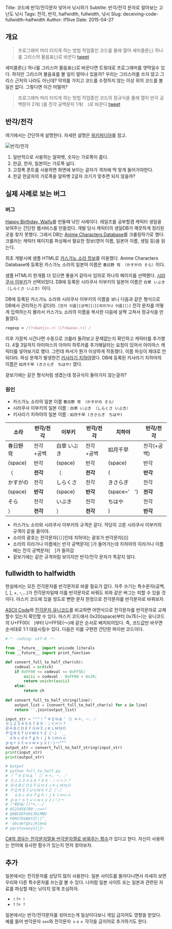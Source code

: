 Title: 코드에 반각/전각문자 넣어서 낚시하기
Subtitle: 반각/전각 문자로 알아보는 고난도 낚시
Tags: 전각, 반각, halfwidth, fullwidth, 낚시
Slug: deceiving-code-fullwidth-halfwidth
Author: if1live
Date: 2015-04-27

## 개요

> 프로그래머 머리 터지게 하는 방법
> 작업중인 코드를 몰래 열어 세미콜론(;) 하나를 그리스어 물음표(;)로 바꾼다
> [tweet](https://twitter.com/hyekkim/status/591110501288968192)

세미콜론(;) 하나를 그리스어 물음표(;)로 바꾼다면 트윗대로 프로그래머를 엿먹일수 있다.
하지만 그리스어 물음표를 볼 일이 얼마나 있을까? 우리는 그리스어를 쓰지 않고 그리스 근처의 나라도 아닌데?
악의를 가지고 코드를 수정하지 않는 이상 위의 코드를 볼 일은 없다.
그렇다면 이건 어떨까?

> 프로그래머 머리 터지게 하는 방법
> 작업중인 코드의 정규식을 몰래 열어 반각 공백문자 2개(  )를 전각 공백문자 1개(　)로 바꾼다
> [tweet](https://twitter.com/if1live/status/591252041479008256)

## 반각/전각
여기에서는 간단하게 설명한다. 자세한 설명은 [위키피디아][wiki]를 참고.

![반각/전각]({filename}../static/deceiving-code-fullwidth-halfwidth/KoreanDOSPrompt.png)

1. 일반적으로 사용하는 알파벳, 숫자는 가로폭이 좁다. 
2. 한글, 한자, 일본어는 가로폭 넓다.
3. 고정폭 폰트를 사용하면 화면에 보이는 글자가 격자에 딱 맞게 들어가야한다.
4. 한글 한글자의 가로폭을 알파벳 2글자 크기가 맞추면 되지 않을까?

## 실제 사례로 보는 버그

### 버그
[Happy Birthday, Waifu][birthday_service]를 만들때 낚인 사례이다.
레일즈를 공부할겸 캐릭터 생일을 보여주는 간단한 웹서비스를 만들었다.
개발 당시 캐릭터의 생일DB가 깨끗하게 정리된 곳을 찾지 못했다.
그래서 DB는 [Anime Characters Database][animecharacterdb]를 크롤링하기로 했다.
크롤러는 캐릭터 페이지를 파싱해서 필요한 정보(영어 이름, 일본어 이름, 생일 등)을 읽는다.

최초 개발시에 샘플 HTML로 [카스가노 소라 정보][character_sora]를 이용했다.
Anime Characters Database에 등록된 카스가노 소라의 일본어 이름은 `春日野 穹 （かすがの そら）`이다.

샘플 HTML이 한개쯤 더 있으면 좋을거 같아서 임의로 하나의 페이지를 선택했다.
[시라쿠사 이부키][character_ibuki]가 선택되었다.
DB에 등록된 시라쿠사 이부키의 일본어 이름은 `白草 いぶき （しらくさ いぶき）`이다.

DB에 등록된 카스가노 소라와 시라쿠사 이부키의 이름을 보니 다음과 같은 형식으로 DB에서 관리하는거 같더라.
`[한자 이름][공백][（][히라가나 이름][）]`
전각 문자를 어떻게 입력하는지 몰라서 카스가노 소라의 이름을 복사한 다음에 살짝 고쳐서 정규식을 만들었다.

```ruby
regexp = /(?<kanji>.+)（(?<kana>.+)）/
```

이후 가끔씩 시간나면 수동으로 크롤러 돌려보고 문제없는지 확인하고 캐릭터를 추가했다.
4월 3일까지 아이마스의 아마미 하루카를 추가해달라는 요청이 있어서 아이마스 캐릭터를 넣어보기로 했다.
그런데 파서가 뭔가 이상하게 작동했다. 이름 파싱이 제대로 안되더라. 
파싱 문제가 발생한건 [키사라기 치하야][character_chihaya]였다.
DB에 등록된 키사라기 치하야의 이름은 `如月千早 (きさらぎ　ちはや)` 였다.

겉보기에는 같은 형식처럼 생겼는데 정규식이 돌아가지 않는걸까?


### 원인

* 카스가노 소라의 일본 이름 `春日野 穹 （かすがの そら）`
* 시라쿠사 이부키의 일본 이름 : `白草 いぶき （しらくさ いぶき）`
* 키사라기 치하야의 일본 이름 : `如月千早 (きさらぎ　ちはや)`

| 소라 | 반각/전각 | 이부키 | 반각/전각 | 치하야 | 반각/전각 |
|------|-----------|--------|-----------|--------|-----------|
| 春日野 穹 | 전각+공백 | 白草 いぶき | 전각+공백 | 如月千早 | 전각(+공백) |
| (space) | 반각 | (space) | 반각 | (space) | 반각 |
|（ | **전각** |（ | **전각** | ( | **반각** |
| かすがの | 전각 | しらくさ | 전각 | きさらぎ | 전각 |
| (space) | **반각** | (space) | **반각** | (space='　') | **전각** |
| そら | 전각 | いぶき | 전각 | ちはや | 전각 |
| ） | **전각** |） | **전각** | ) | **반각** |


* 카스가노 소라와 시라쿠사 이부키의 규격은 같다. 적당히 고른 시라쿠사 이부키의 규격이 같을 줄이야.
* 소라의 괄호는 전각문자[（）]인데 치하야는 괄호가 반각문자[()]
* 소라의 히라가나 이름에는 반각 공백문자[ ]가 들어가는데 치하야의 히라가나 이름에는 전각 공백문자[　]가 들어감
* 겉보기에는 같은 규격처럼 보이지만 반각/전각 문자가 똑같지 않다.

## fullwidth to halfwidth

현실에서는 모든 전각문자를 반각문자로 바꿀 필요가 없다.
자주 쓰기는 특수문자(공백, [, ], +, -,...)가 전각문자일때 이를 반각문자로 바꿔도 위와 같은 버그는 피할 수 있을 것이다.
아스키 코드에 있을 정도로 뻔한 문자 한정으로 전각문자를 반각문자로 바꿔보자.

[ASCII Code][ascii]와 [전각문자 유니코드][wiki]를 비교하면 어떤식으로 전각문자를 반각문자로 교체할수 있는지 확인할 수 있다.
아스키 코드에서 0x20(space)부터 0x7E(~)는 유니코드의 U+FF00(　)부터 U+FF5E(～)에 같은 순서로 배치되어있다.
즉, 코드값만 바꾸면 순서대로 1:1 대응시킬수 있다. 다음은 이를 구현한 간단한 파이썬 코드이다.

```python
#-*- coding: utf-8 -*-

from __future__ import unicode_literals
from __future__ import print_function

def convert_full_to_half_char(ch):
    codeval = ord(ch)
    if 0xFF00 <= codeval <= 0xFF5E:
        ascii = codeval - 0xFF00 + 0x20;
        return unichr(ascii)
    else:
        return ch
    
def convert_full_to_half_string(line):
    output_list = [convert_full_to_half_char(x) for x in line]
    return ''.join(output_list)

input_str = """！＂＃＄％＆＇（）＊＋，－．／
０１２３４５６７８９：；＜＝＞？
＠ＡＢＣＤＥＦＧＨＩＪＫＬＭＮＯ
ＰＱＲＳＴＵＶＷＸＹＺ［＼］＾＿
｀ａｂｃｄｅｆｇｈｉｊｋｌｍｎｏ
ｐｑｒｓｔｕｖｗｘｙｚ｛｜｝～"""
output_str = convert_full_to_half_string(input_str)
print(input_str)
print(output_str)

# Output
# python full_to_half.py 
# ！＂＃＄％＆＇（）＊＋，－．／
# ０１２３４５６７８９：；＜＝＞？
# ＠ＡＢＣＤＥＦＧＨＩＪＫＬＭＮＯ
# ＰＱＲＳＴＵＶＷＸＹＺ［＼］＾＿
# ｀ａｂｃｄｅｆｇｈｉｊｋｌｍｎｏ
# ｐｑｒｓｔｕｖｗｘｙｚ｛｜｝～
# !"#$%&'()*+,-./
# 0123456789:;<=>?
# @ABCDEFGHIJKLMNO
# PQRSTUVWXYZ[\]^_
# `abcdefghijklmno
# pqrstuvwxyz{|}~
```

[C#의 경우는 전각문자열을 반각문자열로 바꿔주는 함수][stackoverflow_cs]가 있다고 한다. 
자신이 사용하는 언어에 유사한 함수가 있는지 먼저 찾아보자.


## 추가

일본에서는 전각문자를 상당히 많이 사용한다. 
일본 사이트를 돌아다니면서 자세히 보면 우리와 다른 특수문자를 쓰는걸 볼 수 있다. 
나처럼 일본 사이트 또는 일본과 관련된 자료를 파싱할 때는 낚이지 않게 조심하자.

* `!` != `！`
* `?` != `？`

일본에서는 반각/전각문자를 섞어쓰는게 일상이다보니 게임 금지어도 영향을 받았다.
예를 들어 반각문자 `sex`와 전각문자 `ｓｅｘ` 각각을 금지어로 추가하기도 한다.


[wiki]: http://en.wikipedia.org/wiki/Halfwidth_and_fullwidth_forms
[ascii]: http://www.asciitable.com/

[animecharacterdb]: http://www.animecharactersdatabase.com/
[birthday_service]: http://birthday.libsora.so/
[character_sora]: http://www.animecharactersdatabase.com/character.php?id=13162
[character_chihaya]: http://www.animecharactersdatabase.com/character.php?id=70886
[character_ibuki]: http://www.animecharactersdatabase.com/character.php?id=62894

[stackoverflow_cs]: http://stackoverflow.com/questions/25149458/convert-fullwidth-to-halfwidth